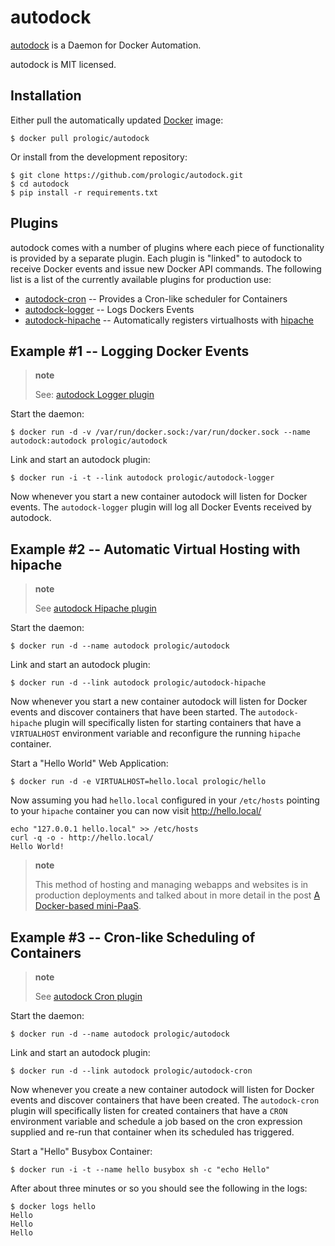 autodock
========

[autodock](https://github.com/prologic/autodock) is a Daemon for Docker Automation.

autodock is MIT licensed.

Installation
------------

Either pull the automatically updated [Docker](http://docker.com/) image:

    $ docker pull prologic/autodock

Or install from the development repository:

    $ git clone https://github.com/prologic/autodock.git
    $ cd autodock
    $ pip install -r requirements.txt

Plugins
-------

autodock comes with a number of plugins where each piece of functionality is provided by a separate plugin. Each plugin is "linked" to autodock to receive Docker events and issue new Docker API commands. The following list is a list of the currently available plugins for production use:

-   [autodock-cron](https://github.com/prologic/autodock) -- Provides a Cron-like scheduler for Containers
-   [autodock-logger](https://github.com/prologic/autodock-logger) -- Logs Dockers Events
-   [autodock-hipache](https://github.com/prologic/autodock-hipache) -- Automatically registers virtualhosts with [hipache](https://github.com/hipache/hipache)

Example \#1 -- Logging Docker Events
------------------------------------

> **note**
>
> See: [autodock Logger plugin](http://github.com/prologic/autodock-logger)

Start the daemon:

    $ docker run -d -v /var/run/docker.sock:/var/run/docker.sock --name autodock:autodock prologic/autodock

Link and start an autodock plugin:

    $ docker run -i -t --link autodock prologic/autodock-logger

Now whenever you start a new container autodock will listen for Docker events. The `autodock-logger` plugin will log all Docker Events received by autodock.

Example \#2 -- Automatic Virtual Hosting with hipache
-----------------------------------------------------

> **note**
>
> See [autodock Hipache plugin](http://github.com/prologic/autodock-hipache)

Start the daemon:

    $ docker run -d --name autodock prologic/autodock

Link and start an autodock plugin:

    $ docker run -d --link autodock prologic/autodock-hipache

Now whenever you start a new container autodock will listen for Docker events and discover containers that have been started. The `autodock-hipache` plugin will specifically listen for starting containers that have a `VIRTUALHOST` environment variable and reconfigure the running `hipache` container.

Start a "Hello World" Web Application:

    $ docker run -d -e VIRTUALHOST=hello.local prologic/hello

Now assuming you had `hello.local` configured in your `/etc/hosts` pointing to your `hipache` container you can now visit <http://hello.local/>

    echo "127.0.0.1 hello.local" >> /etc/hosts
    curl -q -o - http://hello.local/
    Hello World!

> **note**
>
> This method of hosting and managing webapps and websites is in production deployments and talked about in more detail in the post [A Docker-based mini-PaaS](http://shortcircuit.net.au/~prologic/blog/article/2015/03/24/a-docker-based-mini-paas/).

Example \#3 -- Cron-like Scheduling of Containers
-------------------------------------------------

> **note**
>
> See [autodock Cron plugin](http://github.com/prologic/autodock-cron)

Start the daemon:

    $ docker run -d --name autodock prologic/autodock

Link and start an autodock plugin:

    $ docker run -d --link autodock prologic/autodock-cron

Now whenever you create a new container autodock will listen for Docker events and discover containers that have been created. The `autodock-cron` plugin will specifically listen for created containers that have a `CRON` environment variable and schedule a job based on the cron expression supplied and re-run that container when its scheduled has triggered.

Start a "Hello" Busybox Container:

    $ docker run -i -t --name hello busybox sh -c "echo Hello"

After about three minutes or so you should see the following in the logs:

    $ docker logs hello
    Hello
    Hello
    Hello

